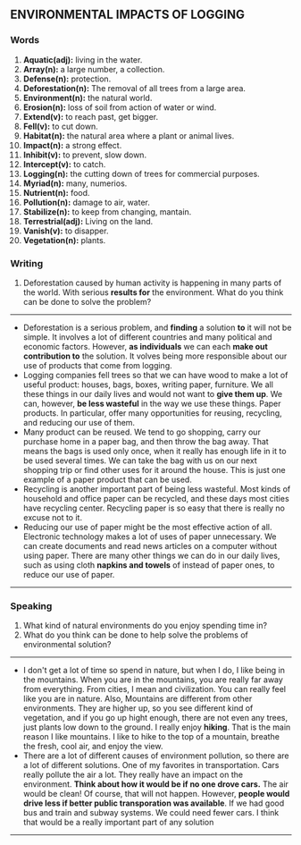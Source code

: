 ## ENVIRONMENTAL IMPACTS OF LOGGING
### Words

1. **Aquatic(adj):** living in the water.
2. **Array(n):** a large number, a collection.
3. **Defense(n):** protection.
4. **Deforestation(n):** The removal of all trees from a large area.
5. **Environment(n):** the natural world.
6. **Erosion(n):** loss of soil from action of water or wind.
7. **Extend(v):** to reach past, get bigger.
8. **Fell(v):** to cut down.
9. **Habitat(n):** the natural area where a plant or animal lives.
10. **Impact(n):** a strong effect.
11. **Inhibit(v):** to prevent, slow down.
12. **Intercept(v):** to catch.
13. **Logging(n):** the cutting down of trees for commercial purposes.
14. **Myriad(n):** many, numerios. 
15. **Nutrient(n):** food.
16. **Pollution(n):** damage to air, water.
17. **Stabilize(n):** to keep from changing, mantain.
18. **Terrestrial(adj):** Living on the land.
19. **Vanish(v):** to disapper.
20. **Vegetation(n):** plants.

### Writing

1. Deforestation caused by human activity is happening in many parts of the world. With serious **results for** the environment. What do you think can be done to solve the problem?

---

* Deforestation is a serious problem, and **finding** a solution **to** it will not be simple. It involves a lot of different countries and many political and economic factors. However, **as individuals** we can each **make out** **contribution to** the solution. It volves being more responsible about our use of products that come from logging.
* Logging companies fell trees so that we can have wood to make a lot of useful product: houses, bags, boxes, writing paper, furniture. We all these things in our daily lives and would not want to **give them up**. We can, however, **be less wasteful** in the way we use these things. Paper products. In particular, offer many opportunities for reusing, recycling, and reducing our use of them.
* Many product can be reused. We tend to go shopping, carry our purchase home in a paper bag, and then throw the bag away. That means the bags is used only once, when it really has enough life in it to be used several times. We can take the bag with us on our next shopping trip or find other uses for it around the house. This is just one example of a paper product that can be used.
* Recycling is another important part of being less wasteful. Most kinds of household and office paper can be recycled, and these days most cities have recycling center. Recycling paper is so easy that there is really no excuse not to it.
* Reducing our use of paper might be the most effective action of all. Electronic technology makes a lot of uses of paper unnecessary. We can create documents and read news articles on a computer without using paper. There are many other things we can do in our daily lives, such as using cloth **napkins and towels** of instead of paper ones, to reduce our use of paper.


---

### Speaking

1. What kind of natural environments do you enjoy spending time in?
2. What do you think can be done to help solve the problems of environmental solution?

---

* I don't get a lot of time so spend in nature, but when I do, I like being in the mountains. When you are in the mountains, you are really far away from everything. From cities, I mean and civilization. You can really feel like you are in nature. Also, Mountains are different from other environments. They are higher up, so you see different kind of vegetation, and if you go up hight enough, there are not even any trees, just plants low down to the ground. I really enjoy **hiking**. That is the main reason I like mountains. I like to hike to the top of a mountain, breathe the fresh, cool air, and enjoy the view.
* There are a lot of different causes of environment pollution, so there are a lot of different solutions. One of my favorites in transportation. Cars really pollute the air a lot. They really have an impact on the environment. **Think about how it would be if no one drove cars.** The air would be clean! Of course, that will not happen. However, **people would drive less if better public transporation was available**. If we had good bus and train and subway systems. We could need fewer cars. I think that would be a really important part of any solution

---
